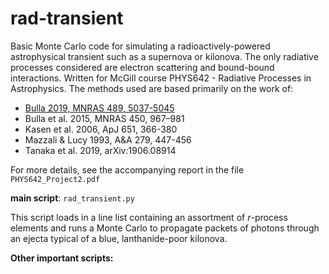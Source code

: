 # rad-transient
Basic Monte Carlo code for simulating a radioactively-powered astrophysical transient such as a supernova or kilonova. The only radiative processes considered are electron scattering and bound-bound interactions. Written for McGill course PHYS642 - Radiative Processes in Astrophysics. The methods used are based primarily on the work of:

* [Bulla 2019, MNRAS 489, 5037-5045](https://ui.adsabs.harvard.edu/abs/2019MNRAS.489.5037B/abstract)
* Bulla et al. 2015, MNRAS 450, 967–981
* Kasen et al. 2006, ApJ 651, 366-380
* Mazzali & Lucy 1993, A&A 279, 447-456
* Tanaka et al. 2019, arXiv:1906.08914

For more details, see the accompanying report in the file `PHYS642_Project2.pdf`


**main script**: `rad_transient.py`

This script loads in a line list containing an assortment of <em>r</em>-process elements and runs a Monte Carlo to propagate packets of photons through an ejecta typical of a blue, lanthanide-poor kilonova. 

**Other important scripts:**

